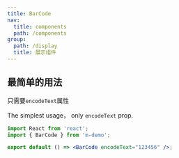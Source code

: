 ```yaml
---
title: BarCode
nav:
  title: components
  path: /components
group:
  path: /display
  title: 展示组件
---
```


## 最简单的用法

只需要`encodeText`属性

The simplest usage， only `encodeText` prop.

```jsx
import React from 'react';
import { BarCode } from 'm-demo';

export default () => <BarCode encodeText="123456" />;
```
